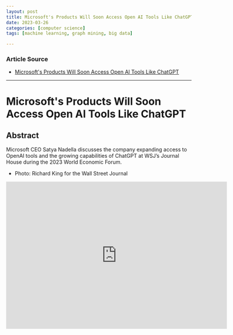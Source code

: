 ```yaml
---
layout: post
title: Microsoft's Products Will Soon Access Open AI Tools Like ChatGPT  
date: 2023-03-26
categories: [computer science]
tags: [machine learning, graph mining, big data]

---
```


### Article Source

* [Microsoft's Products Will Soon Access Open AI Tools Like ChatGPT](https://www.youtube.com/watch?v=UNbyT7wPwk4)


---

# Microsoft's Products Will Soon Access Open AI Tools Like ChatGPT

## Abstract
Microsoft CEO Satya Nadella discusses the company expanding access to OpenAI tools and the growing capabilities of ChatGPT at WSJ’s Journal House during the 2023 World Economic Forum.

* Photo: Richard King for the Wall Street Journal


<iframe width="600" height="400" src="https://www.youtube.com/embed/UNbyT7wPwk4" title="YouTube video player" frameborder="0" allow="accelerometer; autoplay; clipboard-write; encrypted-media; gyroscope; picture-in-picture; web-share" allowfullscreen></iframe>